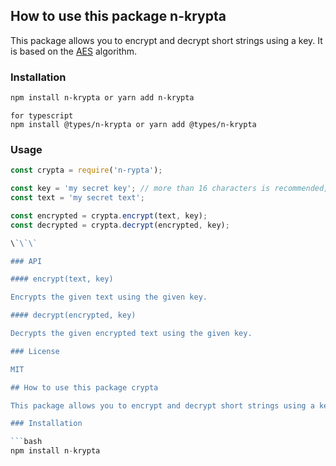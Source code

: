 ## How to use this package n-krypta

This package allows you to encrypt and decrypt short strings using a key. It is based on the [AES](https://en.wikipedia.org/wiki/Advanced_Encryption_Standard) algorithm.

### Installation

```bash
npm install n-krypta or yarn add n-krypta
```

```
for typescript
npm install @types/n-krypta or yarn add @types/n-krypta
```

### Usage

```javascript
const crypta = require('n-rypta');

const key = 'my secret key'; // more than 16 characters is recommended, make sure it is the same for encryption and decryption and also kept secret
const text = 'my secret text'; 

const encrypted = crypta.encrypt(text, key);
const decrypted = crypta.decrypt(encrypted, key);

\`\`\`

### API

#### encrypt(text, key)

Encrypts the given text using the given key.

#### decrypt(encrypted, key)

Decrypts the given encrypted text using the given key.

### License

MIT

## How to use this package crypta

This package allows you to encrypt and decrypt short strings using a key. It is based on the [AES](https://en.wikipedia.org/wiki/Advanced_Encryption_Standard) algorithm.

### Installation

```bash
npm install n-krypta
```

